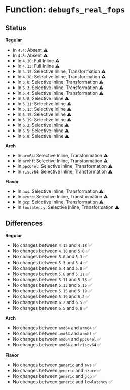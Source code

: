 # Function: <code>debugfs_real_fops</code>

## Status
<b>Regular</b>
<ul>
<li>
In <code>4.4</code>: Absent ⚠️
</li>
<li>
In <code>4.8</code>: Absent ⚠️
</li>
<li>
<details>
<summary>In <code>4.10</code>: Full Inline ⚠️</summary>

**Collision:** Unique Static

**Inline:** Full

**Transformation:** False

**Instances:**

```
In fs/debugfs/file.c (ffffffff8136a22b)
Location: include/linux/debugfs.h:56
Inline: True
Inline callers:
  - fs/debugfs/file.c:full_proxy_open
  - fs/debugfs/file.c:full_proxy_poll
  - fs/debugfs/file.c:full_proxy_unlocked_ioctl
  - fs/debugfs/file.c:full_proxy_write
  - fs/debugfs/file.c:full_proxy_read
  - fs/debugfs/file.c:full_proxy_llseek
  - fs/debugfs/file.c:open_proxy_open
```
</details>
</li>
<li>
<details>
<summary>In <code>4.13</code>: Full Inline ⚠️</summary>

**Collision:** Unique Static

**Inline:** Full

**Transformation:** False

**Instances:**

```
In fs/debugfs/file.c (ffffffff8137e89a)
Location: include/linux/debugfs.h:55
Inline: True
Inline callers:
  - fs/debugfs/file.c:full_proxy_open
  - fs/debugfs/file.c:full_proxy_poll
  - fs/debugfs/file.c:full_proxy_unlocked_ioctl
  - fs/debugfs/file.c:full_proxy_write
  - fs/debugfs/file.c:full_proxy_read
  - fs/debugfs/file.c:full_proxy_llseek
  - fs/debugfs/file.c:open_proxy_open
```
</details>
</li>
<li>
<details>
<summary>In <code>4.15</code>: Selective Inline, Transformation ⚠️</summary>

```c
const struct file_operations *debugfs_real_fops(const struct file *filp);
```

**Collision:** Unique Global

**Inline:** Selective

**Transformation:** True

**Instances:**

```
In fs/debugfs/file.c (ffffffff813a38a8)
Location: fs/debugfs/file.c:48
Inline: True
Inline callers:
  - fs/debugfs/file.c:full_proxy_open
  - fs/debugfs/file.c:full_proxy_release
  - fs/debugfs/file.c:full_proxy_poll
  - fs/debugfs/file.c:full_proxy_unlocked_ioctl
  - fs/debugfs/file.c:full_proxy_write
  - fs/debugfs/file.c:full_proxy_read
  - fs/debugfs/file.c:full_proxy_llseek
  - fs/debugfs/file.c:open_proxy_open
Direct callers:
  - fs/debugfs/file.c:full_proxy_open
  - fs/debugfs/file.c:full_proxy_release
  - fs/debugfs/file.c:full_proxy_poll
  - fs/debugfs/file.c:full_proxy_unlocked_ioctl
  - fs/debugfs/file.c:full_proxy_write
  - fs/debugfs/file.c:full_proxy_read
  - fs/debugfs/file.c:full_proxy_llseek
  - fs/debugfs/file.c:open_proxy_open
```
**Symbols:**

```
ffffffff813a33d0-ffffffff813a33df: debugfs_real_fops.part.3 (STB_LOCAL)
ffffffff813a33e0-ffffffff813a3400: debugfs_real_fops (STB_GLOBAL)
```
</details>
</li>
<li>
<details>
<summary>In <code>4.18</code>: Selective Inline, Transformation ⚠️</summary>

```c
const struct file_operations *debugfs_real_fops(const struct file *filp);
```

**Collision:** Unique Global

**Inline:** Selective

**Transformation:** True

**Instances:**

```
In fs/debugfs/file.c (ffffffff813d2c5c)
Location: fs/debugfs/file.c:48
Inline: True
Inline callers:
  - fs/debugfs/file.c:full_proxy_open
  - fs/debugfs/file.c:full_proxy_release
  - fs/debugfs/file.c:full_proxy_poll
  - fs/debugfs/file.c:full_proxy_unlocked_ioctl
  - fs/debugfs/file.c:full_proxy_write
  - fs/debugfs/file.c:full_proxy_read
  - fs/debugfs/file.c:full_proxy_llseek
  - fs/debugfs/file.c:open_proxy_open
Direct callers:
  - fs/debugfs/file.c:full_proxy_open
  - fs/debugfs/file.c:full_proxy_release
  - fs/debugfs/file.c:full_proxy_poll
  - fs/debugfs/file.c:full_proxy_unlocked_ioctl
  - fs/debugfs/file.c:full_proxy_write
  - fs/debugfs/file.c:full_proxy_read
  - fs/debugfs/file.c:full_proxy_llseek
  - fs/debugfs/file.c:open_proxy_open
```
**Symbols:**

```
ffffffff813d26f0-ffffffff813d26ff: debugfs_real_fops.part.5 (STB_LOCAL)
ffffffff813d2700-ffffffff813d2720: debugfs_real_fops (STB_GLOBAL)
```
</details>
</li>
<li>
<details>
<summary>In <code>5.0</code>: Selective Inline, Transformation ⚠️</summary>

```c
const struct file_operations *debugfs_real_fops(const struct file *filp);
```

**Collision:** Unique Global

**Inline:** Selective

**Transformation:** True

**Instances:**

```
In fs/debugfs/file.c (ffffffff813ed2ce)
Location: fs/debugfs/file.c:48
Inline: True
Inline callers:
  - fs/debugfs/file.c:full_proxy_open
  - fs/debugfs/file.c:full_proxy_release
  - fs/debugfs/file.c:full_proxy_poll
  - fs/debugfs/file.c:full_proxy_unlocked_ioctl
  - fs/debugfs/file.c:full_proxy_write
  - fs/debugfs/file.c:full_proxy_read
  - fs/debugfs/file.c:full_proxy_llseek
  - fs/debugfs/file.c:open_proxy_open
Direct callers:
  - fs/debugfs/file.c:full_proxy_open
  - fs/debugfs/file.c:full_proxy_release
  - fs/debugfs/file.c:full_proxy_poll
  - fs/debugfs/file.c:full_proxy_unlocked_ioctl
  - fs/debugfs/file.c:full_proxy_write
  - fs/debugfs/file.c:full_proxy_read
  - fs/debugfs/file.c:full_proxy_llseek
  - fs/debugfs/file.c:open_proxy_open
```
**Symbols:**

```
ffffffff813ecde0-ffffffff813ecdef: debugfs_real_fops.part.5 (STB_LOCAL)
ffffffff813ecdf0-ffffffff813ece10: debugfs_real_fops (STB_GLOBAL)
```
</details>
</li>
<li>
<details>
<summary>In <code>5.3</code>: Selective Inline, Transformation ⚠️</summary>

```c
const struct file_operations *debugfs_real_fops(const struct file *filp);
```

**Collision:** Unique Global

**Inline:** Selective

**Transformation:** True

**Instances:**

```
In fs/debugfs/file.c (ffffffff8141953f)
Location: fs/debugfs/file.c:48
Inline: True
Inline callers:
  - fs/debugfs/file.c:full_proxy_open
  - fs/debugfs/file.c:full_proxy_release
  - fs/debugfs/file.c:full_proxy_poll
  - fs/debugfs/file.c:full_proxy_unlocked_ioctl
  - fs/debugfs/file.c:full_proxy_write
  - fs/debugfs/file.c:full_proxy_read
  - fs/debugfs/file.c:full_proxy_llseek
  - fs/debugfs/file.c:open_proxy_open
Direct callers:
  - fs/debugfs/file.c:full_proxy_open
  - fs/debugfs/file.c:full_proxy_release
  - fs/debugfs/file.c:full_proxy_poll
  - fs/debugfs/file.c:full_proxy_unlocked_ioctl
  - fs/debugfs/file.c:full_proxy_write
  - fs/debugfs/file.c:full_proxy_read
  - fs/debugfs/file.c:full_proxy_llseek
  - fs/debugfs/file.c:open_proxy_open
```
**Symbols:**

```
ffffffff814196eb-ffffffff81419706: debugfs_real_fops.part.0 (STB_LOCAL)
ffffffff81419706-ffffffff81419710: debugfs_real_fops.cold (STB_LOCAL)
ffffffff81418fc0-ffffffff81418fde: debugfs_real_fops (STB_GLOBAL)
```
</details>
</li>
<li>
<details>
<summary>In <code>5.4</code>: Selective Inline, Transformation ⚠️</summary>

```c
const struct file_operations *debugfs_real_fops(const struct file *filp);
```

**Collision:** Unique Global

**Inline:** Selective

**Transformation:** True

**Instances:**

```
In fs/debugfs/file.c (ffffffff8143341c)
Location: fs/debugfs/file.c:49
Inline: True
Inline callers:
  - fs/debugfs/file.c:full_proxy_open
  - fs/debugfs/file.c:full_proxy_release
  - fs/debugfs/file.c:full_proxy_poll
  - fs/debugfs/file.c:full_proxy_unlocked_ioctl
  - fs/debugfs/file.c:full_proxy_write
  - fs/debugfs/file.c:full_proxy_read
  - fs/debugfs/file.c:full_proxy_llseek
  - fs/debugfs/file.c:open_proxy_open
Direct callers:
  - fs/debugfs/file.c:full_proxy_open
  - fs/debugfs/file.c:full_proxy_release
  - fs/debugfs/file.c:full_proxy_poll
  - fs/debugfs/file.c:full_proxy_unlocked_ioctl
  - fs/debugfs/file.c:full_proxy_write
  - fs/debugfs/file.c:full_proxy_read
  - fs/debugfs/file.c:full_proxy_llseek
  - fs/debugfs/file.c:open_proxy_open
```
**Symbols:**

```
ffffffff81432e80-ffffffff81432e8f: debugfs_real_fops.part.0 (STB_LOCAL)
ffffffff81432e90-ffffffff81432eb0: debugfs_real_fops (STB_GLOBAL)
```
</details>
</li>
<li>
<details>
<summary>In <code>5.8</code>: Selective Inline ⚠️</summary>

```c
const struct file_operations *debugfs_real_fops(const struct file *filp);
```

**Collision:** Unique Global

**Inline:** Selective

**Transformation:** False

**Instances:**

```
In fs/debugfs/file.c (ffffffff81482efd)
Location: fs/debugfs/file.c:50
Inline: True
Inline callers:
  - fs/debugfs/file.c:full_proxy_open
  - fs/debugfs/file.c:full_proxy_open
  - fs/debugfs/file.c:full_proxy_release
  - fs/debugfs/file.c:full_proxy_release
  - fs/debugfs/file.c:full_proxy_poll
  - fs/debugfs/file.c:full_proxy_poll
  - fs/debugfs/file.c:full_proxy_unlocked_ioctl
  - fs/debugfs/file.c:full_proxy_unlocked_ioctl
  - fs/debugfs/file.c:full_proxy_write
  - fs/debugfs/file.c:full_proxy_write
  - fs/debugfs/file.c:full_proxy_read
  - fs/debugfs/file.c:full_proxy_read
  - fs/debugfs/file.c:full_proxy_llseek
  - fs/debugfs/file.c:full_proxy_llseek
  - fs/debugfs/file.c:open_proxy_open
  - fs/debugfs/file.c:open_proxy_open
```
**Symbols:**

```
ffffffff81482470-ffffffff81482490: debugfs_real_fops (STB_GLOBAL)
```
</details>
</li>
<li>
<details>
<summary>In <code>5.11</code>: Selective Inline ⚠️</summary>

```c
const struct file_operations *debugfs_real_fops(const struct file *filp);
```

**Collision:** Unique Global

**Inline:** Selective

**Transformation:** False

**Instances:**

```
In fs/debugfs/file.c (ffffffff814a058d)
Location: fs/debugfs/file.c:50
Inline: True
Inline callers:
  - fs/debugfs/file.c:full_proxy_open
  - fs/debugfs/file.c:full_proxy_open
  - fs/debugfs/file.c:full_proxy_release
  - fs/debugfs/file.c:full_proxy_release
  - fs/debugfs/file.c:full_proxy_poll
  - fs/debugfs/file.c:full_proxy_poll
  - fs/debugfs/file.c:full_proxy_unlocked_ioctl
  - fs/debugfs/file.c:full_proxy_unlocked_ioctl
  - fs/debugfs/file.c:full_proxy_write
  - fs/debugfs/file.c:full_proxy_write
  - fs/debugfs/file.c:full_proxy_read
  - fs/debugfs/file.c:full_proxy_read
  - fs/debugfs/file.c:full_proxy_llseek
  - fs/debugfs/file.c:full_proxy_llseek
  - fs/debugfs/file.c:open_proxy_open
  - fs/debugfs/file.c:open_proxy_open
```
**Symbols:**

```
ffffffff8149fb00-ffffffff8149fb20: debugfs_real_fops (STB_GLOBAL)
```
</details>
</li>
<li>
<details>
<summary>In <code>5.13</code>: Selective Inline ⚠️</summary>

```c
const struct file_operations *debugfs_real_fops(const struct file *filp);
```

**Collision:** Unique Global

**Inline:** Selective

**Transformation:** False

**Instances:**

```
In fs/debugfs/file.c (ffffffff814a665d)
Location: fs/debugfs/file.c:50
Inline: True
Inline callers:
  - fs/debugfs/file.c:full_proxy_open
  - fs/debugfs/file.c:full_proxy_open
  - fs/debugfs/file.c:full_proxy_release
  - fs/debugfs/file.c:full_proxy_release
  - fs/debugfs/file.c:full_proxy_poll
  - fs/debugfs/file.c:full_proxy_poll
  - fs/debugfs/file.c:full_proxy_unlocked_ioctl
  - fs/debugfs/file.c:full_proxy_unlocked_ioctl
  - fs/debugfs/file.c:full_proxy_write
  - fs/debugfs/file.c:full_proxy_write
  - fs/debugfs/file.c:full_proxy_read
  - fs/debugfs/file.c:full_proxy_read
  - fs/debugfs/file.c:full_proxy_llseek
  - fs/debugfs/file.c:full_proxy_llseek
  - fs/debugfs/file.c:open_proxy_open
  - fs/debugfs/file.c:open_proxy_open
```
**Symbols:**

```
ffffffff814a5b00-ffffffff814a5b20: debugfs_real_fops (STB_GLOBAL)
```
</details>
</li>
<li>
<details>
<summary>In <code>5.15</code>: Selective Inline ⚠️</summary>

```c
const struct file_operations *debugfs_real_fops(const struct file *filp);
```

**Collision:** Unique Global

**Inline:** Selective

**Transformation:** False

**Instances:**

```
In fs/debugfs/file.c (ffffffff814fe57c)
Location: fs/debugfs/file.c:50
Inline: True
Inline callers:
  - fs/debugfs/file.c:full_proxy_open
  - fs/debugfs/file.c:full_proxy_release
  - fs/debugfs/file.c:full_proxy_poll
  - fs/debugfs/file.c:full_proxy_unlocked_ioctl
  - fs/debugfs/file.c:full_proxy_write
  - fs/debugfs/file.c:full_proxy_read
  - fs/debugfs/file.c:full_proxy_llseek
  - fs/debugfs/file.c:open_proxy_open
```
**Symbols:**

```
ffffffff814fd3c0-ffffffff814fd3e0: debugfs_real_fops (STB_GLOBAL)
```
</details>
</li>
<li>
<details>
<summary>In <code>5.19</code>: Selective Inline ⚠️</summary>

```c
const struct file_operations *debugfs_real_fops(const struct file *filp);
```

**Collision:** Unique Global

**Inline:** Selective

**Transformation:** False

**Instances:**

```
In fs/debugfs/file.c (ffffffff8158f2a0)
Location: fs/debugfs/file.c:50
Inline: True
Inline callers:
  - fs/debugfs/file.c:full_proxy_open
  - fs/debugfs/file.c:full_proxy_release
  - fs/debugfs/file.c:full_proxy_poll
  - fs/debugfs/file.c:full_proxy_unlocked_ioctl
  - fs/debugfs/file.c:full_proxy_write
  - fs/debugfs/file.c:full_proxy_read
  - fs/debugfs/file.c:full_proxy_llseek
  - fs/debugfs/file.c:open_proxy_open
```
**Symbols:**

```
ffffffff8158dc60-ffffffff8158dc8c: debugfs_real_fops (STB_GLOBAL)
```
</details>
</li>
<li>
<details>
<summary>In <code>6.2</code>: Selective Inline ⚠️</summary>

```c
const struct file_operations *debugfs_real_fops(const struct file *filp);
```

**Collision:** Unique Global

**Inline:** Selective

**Transformation:** False

**Instances:**

```
In fs/debugfs/file.c (ffffffff81636420)
Location: fs/debugfs/file.c:50
Inline: True
Inline callers:
  - fs/debugfs/file.c:full_proxy_open
  - fs/debugfs/file.c:full_proxy_release
  - fs/debugfs/file.c:full_proxy_poll
  - fs/debugfs/file.c:full_proxy_unlocked_ioctl
  - fs/debugfs/file.c:full_proxy_write
  - fs/debugfs/file.c:full_proxy_read
  - fs/debugfs/file.c:full_proxy_llseek
  - fs/debugfs/file.c:open_proxy_open
Direct callers:
  - mm/vmscan.c:lru_gen_seq_show
```
**Symbols:**

```
ffffffff81634950-ffffffff8163497c: debugfs_real_fops (STB_GLOBAL)
```
</details>
</li>
<li>
<details>
<summary>In <code>6.5</code>: Selective Inline ⚠️</summary>

```c
const struct file_operations *debugfs_real_fops(const struct file *filp);
```

**Collision:** Unique Global

**Inline:** Selective

**Transformation:** False

**Instances:**

```
In fs/debugfs/file.c (ffffffff8166e7e3)
Location: fs/debugfs/file.c:50
Inline: True
Inline callers:
  - fs/debugfs/file.c:full_proxy_open
  - fs/debugfs/file.c:full_proxy_release
  - fs/debugfs/file.c:full_proxy_poll
  - fs/debugfs/file.c:full_proxy_unlocked_ioctl
  - fs/debugfs/file.c:full_proxy_write
  - fs/debugfs/file.c:full_proxy_read
  - fs/debugfs/file.c:full_proxy_llseek
  - fs/debugfs/file.c:open_proxy_open
Direct callers:
  - mm/vmscan.c:lru_gen_seq_show
```
**Symbols:**

```
ffffffff8166cc60-ffffffff8166cc8f: debugfs_real_fops (STB_GLOBAL)
```
</details>
</li>
<li>
<details>
<summary>In <code>6.8</code>: Selective Inline ⚠️</summary>

```c
const struct file_operations *debugfs_real_fops(const struct file *filp);
```

**Collision:** Unique Global

**Inline:** Selective

**Transformation:** False

**Instances:**

```
In fs/debugfs/file.c (ffffffff816a9223)
Location: fs/debugfs/file.c:50
Inline: True
Inline callers:
  - fs/debugfs/file.c:full_proxy_open
  - fs/debugfs/file.c:full_proxy_release
  - fs/debugfs/file.c:full_proxy_poll
  - fs/debugfs/file.c:full_proxy_unlocked_ioctl
  - fs/debugfs/file.c:full_proxy_write
  - fs/debugfs/file.c:full_proxy_read
  - fs/debugfs/file.c:full_proxy_llseek
  - fs/debugfs/file.c:open_proxy_open
Direct callers:
  - mm/vmscan.c:lru_gen_seq_show
```
**Symbols:**

```
ffffffff816a7200-ffffffff816a7232: debugfs_real_fops (STB_GLOBAL)
```
</details>
</li>
</ul>
<b>Arch</b>
<ul>
<li>
<details>
<summary>In <code>arm64</code>: Selective Inline, Transformation ⚠️</summary>

```c
const struct file_operations *debugfs_real_fops(const struct file *filp);
```

**Collision:** Unique Global

**Inline:** Selective

**Transformation:** True

**Instances:**

```
In fs/debugfs/file.c (ffff800010518d20)
Location: fs/debugfs/file.c:49
Inline: True
Inline callers:
  - fs/debugfs/file.c:full_proxy_open
  - fs/debugfs/file.c:full_proxy_release
  - fs/debugfs/file.c:full_proxy_poll
  - fs/debugfs/file.c:full_proxy_unlocked_ioctl
  - fs/debugfs/file.c:full_proxy_write
  - fs/debugfs/file.c:full_proxy_read
  - fs/debugfs/file.c:full_proxy_llseek
  - fs/debugfs/file.c:open_proxy_open
Direct callers:
  - fs/debugfs/file.c:full_proxy_open
  - fs/debugfs/file.c:full_proxy_release
  - fs/debugfs/file.c:full_proxy_poll
  - fs/debugfs/file.c:full_proxy_unlocked_ioctl
  - fs/debugfs/file.c:full_proxy_write
  - fs/debugfs/file.c:full_proxy_read
  - fs/debugfs/file.c:full_proxy_llseek
  - fs/debugfs/file.c:open_proxy_open
```
**Symbols:**

```
ffff800010518660-ffff800010518680: debugfs_real_fops.part.0 (STB_LOCAL)
ffff800010518680-ffff8000105186c4: debugfs_real_fops (STB_GLOBAL)
```
</details>
</li>
<li>
<details>
<summary>In <code>armhf</code>: Selective Inline, Transformation ⚠️</summary>

```c
const struct file_operations *debugfs_real_fops(const struct file *filp);
```

**Collision:** Unique Global

**Inline:** Selective

**Transformation:** True

**Instances:**

```
In fs/debugfs/file.c (c06d31f8)
Location: fs/debugfs/file.c:49
Inline: True
Inline callers:
  - fs/debugfs/file.c:full_proxy_open
  - fs/debugfs/file.c:full_proxy_release
  - fs/debugfs/file.c:full_proxy_poll
  - fs/debugfs/file.c:full_proxy_unlocked_ioctl
  - fs/debugfs/file.c:full_proxy_write
  - fs/debugfs/file.c:full_proxy_read
  - fs/debugfs/file.c:full_proxy_llseek
  - fs/debugfs/file.c:open_proxy_open
Direct callers:
  - fs/debugfs/file.c:full_proxy_open
  - fs/debugfs/file.c:full_proxy_release
  - fs/debugfs/file.c:full_proxy_poll
  - fs/debugfs/file.c:full_proxy_unlocked_ioctl
  - fs/debugfs/file.c:full_proxy_write
  - fs/debugfs/file.c:full_proxy_read
  - fs/debugfs/file.c:full_proxy_llseek
  - fs/debugfs/file.c:open_proxy_open
```
**Symbols:**

```
c06d2b48-c06d2b7c: debugfs_real_fops.part.0 (STB_LOCAL)
c06d2b7c-c06d2bb0: debugfs_real_fops (STB_GLOBAL)
```
</details>
</li>
<li>
<details>
<summary>In <code>ppc64el</code>: Selective Inline, Transformation ⚠️</summary>

```c
const struct file_operations *debugfs_real_fops(const struct file *filp);
```

**Collision:** Unique Global

**Inline:** Selective

**Transformation:** True

**Instances:**

```
In fs/debugfs/file.c (c0000000006620c8)
Location: fs/debugfs/file.c:49
Inline: True
Inline callers:
  - fs/debugfs/file.c:full_proxy_open
  - fs/debugfs/file.c:full_proxy_release
  - fs/debugfs/file.c:full_proxy_poll
  - fs/debugfs/file.c:full_proxy_unlocked_ioctl
  - fs/debugfs/file.c:full_proxy_write
  - fs/debugfs/file.c:full_proxy_read
  - fs/debugfs/file.c:full_proxy_llseek
  - fs/debugfs/file.c:open_proxy_open
Direct callers:
  - fs/debugfs/file.c:full_proxy_open
  - fs/debugfs/file.c:full_proxy_release
  - fs/debugfs/file.c:full_proxy_poll
  - fs/debugfs/file.c:full_proxy_unlocked_ioctl
  - fs/debugfs/file.c:full_proxy_write
  - fs/debugfs/file.c:full_proxy_read
  - fs/debugfs/file.c:full_proxy_llseek
  - fs/debugfs/file.c:open_proxy_open
```
**Symbols:**

```
c000000000661770-c000000000661784: debugfs_real_fops.part.0 (STB_LOCAL)
c000000000661790-c0000000006617c4: debugfs_real_fops (STB_GLOBAL)
```
</details>
</li>
<li>
<details>
<summary>In <code>riscv64</code>: Selective Inline, Transformation ⚠️</summary>

```c
const struct file_operations *debugfs_real_fops(const struct file *filp);
```

**Collision:** Unique Global

**Inline:** Selective

**Transformation:** True

**Instances:**

```
In fs/debugfs/file.c (ffffffe000382130)
Location: fs/debugfs/file.c:49
Inline: True
Inline callers:
  - fs/debugfs/file.c:full_proxy_open
  - fs/debugfs/file.c:full_proxy_release
  - fs/debugfs/file.c:full_proxy_poll
  - fs/debugfs/file.c:full_proxy_unlocked_ioctl
  - fs/debugfs/file.c:full_proxy_write
  - fs/debugfs/file.c:full_proxy_read
  - fs/debugfs/file.c:full_proxy_llseek
  - fs/debugfs/file.c:open_proxy_open
Direct callers:
  - fs/debugfs/file.c:full_proxy_open
  - fs/debugfs/file.c:full_proxy_release
  - fs/debugfs/file.c:full_proxy_poll
  - fs/debugfs/file.c:full_proxy_unlocked_ioctl
  - fs/debugfs/file.c:full_proxy_write
  - fs/debugfs/file.c:full_proxy_read
  - fs/debugfs/file.c:full_proxy_llseek
  - fs/debugfs/file.c:open_proxy_open
```
**Symbols:**

```
ffffffe000381adc-ffffffe000381afa: debugfs_real_fops.part.0 (STB_LOCAL)
ffffffe000381afa-ffffffe000381b38: debugfs_real_fops (STB_GLOBAL)
```
</details>
</li>
</ul>
<b>Flavor</b>
<ul>
<li>
<details>
<summary>In <code>aws</code>: Selective Inline, Transformation ⚠️</summary>

```c
const struct file_operations *debugfs_real_fops(const struct file *filp);
```

**Collision:** Unique Global

**Inline:** Selective

**Transformation:** True

**Instances:**

```
In fs/debugfs/file.c (ffffffff8142b9fc)
Location: fs/debugfs/file.c:49
Inline: True
Inline callers:
  - fs/debugfs/file.c:full_proxy_open
  - fs/debugfs/file.c:full_proxy_release
  - fs/debugfs/file.c:full_proxy_poll
  - fs/debugfs/file.c:full_proxy_unlocked_ioctl
  - fs/debugfs/file.c:full_proxy_write
  - fs/debugfs/file.c:full_proxy_read
  - fs/debugfs/file.c:full_proxy_llseek
  - fs/debugfs/file.c:open_proxy_open
Direct callers:
  - fs/debugfs/file.c:full_proxy_open
  - fs/debugfs/file.c:full_proxy_release
  - fs/debugfs/file.c:full_proxy_poll
  - fs/debugfs/file.c:full_proxy_unlocked_ioctl
  - fs/debugfs/file.c:full_proxy_write
  - fs/debugfs/file.c:full_proxy_read
  - fs/debugfs/file.c:full_proxy_llseek
  - fs/debugfs/file.c:open_proxy_open
```
**Symbols:**

```
ffffffff8142b460-ffffffff8142b46f: debugfs_real_fops.part.0 (STB_LOCAL)
ffffffff8142b470-ffffffff8142b490: debugfs_real_fops (STB_GLOBAL)
```
</details>
</li>
<li>
<details>
<summary>In <code>azure</code>: Selective Inline, Transformation ⚠️</summary>

```c
const struct file_operations *debugfs_real_fops(const struct file *filp);
```

**Collision:** Unique Global

**Inline:** Selective

**Transformation:** True

**Instances:**

```
In fs/debugfs/file.c (ffffffff8141c47c)
Location: fs/debugfs/file.c:49
Inline: True
Inline callers:
  - fs/debugfs/file.c:full_proxy_open
  - fs/debugfs/file.c:full_proxy_release
  - fs/debugfs/file.c:full_proxy_poll
  - fs/debugfs/file.c:full_proxy_unlocked_ioctl
  - fs/debugfs/file.c:full_proxy_write
  - fs/debugfs/file.c:full_proxy_read
  - fs/debugfs/file.c:full_proxy_llseek
  - fs/debugfs/file.c:open_proxy_open
Direct callers:
  - fs/debugfs/file.c:full_proxy_open
  - fs/debugfs/file.c:full_proxy_release
  - fs/debugfs/file.c:full_proxy_poll
  - fs/debugfs/file.c:full_proxy_unlocked_ioctl
  - fs/debugfs/file.c:full_proxy_write
  - fs/debugfs/file.c:full_proxy_read
  - fs/debugfs/file.c:full_proxy_llseek
  - fs/debugfs/file.c:open_proxy_open
```
**Symbols:**

```
ffffffff8141bee0-ffffffff8141beef: debugfs_real_fops.part.0 (STB_LOCAL)
ffffffff8141bef0-ffffffff8141bf10: debugfs_real_fops (STB_GLOBAL)
```
</details>
</li>
<li>
<details>
<summary>In <code>gcp</code>: Selective Inline, Transformation ⚠️</summary>

```c
const struct file_operations *debugfs_real_fops(const struct file *filp);
```

**Collision:** Unique Global

**Inline:** Selective

**Transformation:** True

**Instances:**

```
In fs/debugfs/file.c (ffffffff81427b9c)
Location: fs/debugfs/file.c:49
Inline: True
Inline callers:
  - fs/debugfs/file.c:full_proxy_open
  - fs/debugfs/file.c:full_proxy_release
  - fs/debugfs/file.c:full_proxy_poll
  - fs/debugfs/file.c:full_proxy_unlocked_ioctl
  - fs/debugfs/file.c:full_proxy_write
  - fs/debugfs/file.c:full_proxy_read
  - fs/debugfs/file.c:full_proxy_llseek
  - fs/debugfs/file.c:open_proxy_open
Direct callers:
  - fs/debugfs/file.c:full_proxy_open
  - fs/debugfs/file.c:full_proxy_release
  - fs/debugfs/file.c:full_proxy_poll
  - fs/debugfs/file.c:full_proxy_unlocked_ioctl
  - fs/debugfs/file.c:full_proxy_write
  - fs/debugfs/file.c:full_proxy_read
  - fs/debugfs/file.c:full_proxy_llseek
  - fs/debugfs/file.c:open_proxy_open
```
**Symbols:**

```
ffffffff81427600-ffffffff8142760f: debugfs_real_fops.part.0 (STB_LOCAL)
ffffffff81427610-ffffffff81427630: debugfs_real_fops (STB_GLOBAL)
```
</details>
</li>
<li>
<details>
<summary>In <code>lowlatency</code>: Selective Inline, Transformation ⚠️</summary>

```c
const struct file_operations *debugfs_real_fops(const struct file *filp);
```

**Collision:** Unique Global

**Inline:** Selective

**Transformation:** True

**Instances:**

```
In fs/debugfs/file.c (ffffffff8143ea5c)
Location: fs/debugfs/file.c:49
Inline: True
Inline callers:
  - fs/debugfs/file.c:full_proxy_open
  - fs/debugfs/file.c:full_proxy_release
  - fs/debugfs/file.c:full_proxy_poll
  - fs/debugfs/file.c:full_proxy_unlocked_ioctl
  - fs/debugfs/file.c:full_proxy_write
  - fs/debugfs/file.c:full_proxy_read
  - fs/debugfs/file.c:full_proxy_llseek
  - fs/debugfs/file.c:open_proxy_open
Direct callers:
  - fs/debugfs/file.c:full_proxy_open
  - fs/debugfs/file.c:full_proxy_release
  - fs/debugfs/file.c:full_proxy_poll
  - fs/debugfs/file.c:full_proxy_unlocked_ioctl
  - fs/debugfs/file.c:full_proxy_write
  - fs/debugfs/file.c:full_proxy_read
  - fs/debugfs/file.c:full_proxy_llseek
  - fs/debugfs/file.c:open_proxy_open
```
**Symbols:**

```
ffffffff8143e4c0-ffffffff8143e4cf: debugfs_real_fops.part.0 (STB_LOCAL)
ffffffff8143e4d0-ffffffff8143e4f0: debugfs_real_fops (STB_GLOBAL)
```
</details>
</li>
</ul>

## Differences
<b>Regular</b>
<ul>
<li>
No changes between <code>4.15</code> and <code>4.18</code> ✅
</li>
<li>
No changes between <code>4.18</code> and <code>5.0</code> ✅
</li>
<li>
No changes between <code>5.0</code> and <code>5.3</code> ✅
</li>
<li>
No changes between <code>5.3</code> and <code>5.4</code> ✅
</li>
<li>
No changes between <code>5.4</code> and <code>5.8</code> ✅
</li>
<li>
No changes between <code>5.8</code> and <code>5.11</code> ✅
</li>
<li>
No changes between <code>5.11</code> and <code>5.13</code> ✅
</li>
<li>
No changes between <code>5.13</code> and <code>5.15</code> ✅
</li>
<li>
No changes between <code>5.15</code> and <code>5.19</code> ✅
</li>
<li>
No changes between <code>5.19</code> and <code>6.2</code> ✅
</li>
<li>
No changes between <code>6.2</code> and <code>6.5</code> ✅
</li>
<li>
No changes between <code>6.5</code> and <code>6.8</code> ✅
</li>
</ul>
<b>Arch</b>
<ul>
<li>
No changes between <code>amd64</code> and <code>arm64</code> ✅
</li>
<li>
No changes between <code>amd64</code> and <code>armhf</code> ✅
</li>
<li>
No changes between <code>amd64</code> and <code>ppc64el</code> ✅
</li>
<li>
No changes between <code>amd64</code> and <code>riscv64</code> ✅
</li>
</ul>
<b>Flavor</b>
<ul>
<li>
No changes between <code>generic</code> and <code>aws</code> ✅
</li>
<li>
No changes between <code>generic</code> and <code>azure</code> ✅
</li>
<li>
No changes between <code>generic</code> and <code>gcp</code> ✅
</li>
<li>
No changes between <code>generic</code> and <code>lowlatency</code> ✅
</li>
</ul>
